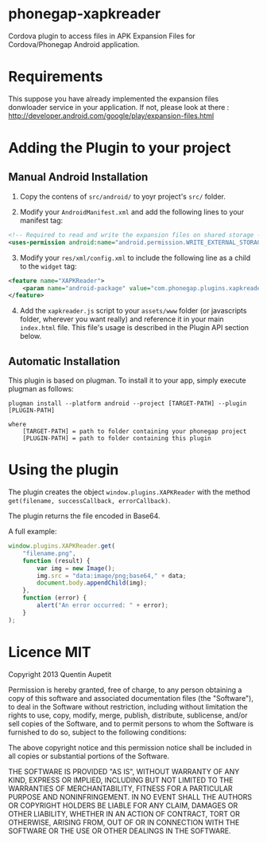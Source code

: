 phonegap-xapkreader
===================

Cordova plugin to access files in APK Expansion Files for Cordova/Phonegap Android application.

# Requirements

This suppose you have already implemented the expansion files donwloader service in your application.
If not, please look at there : http://developer.android.com/google/play/expansion-files.html

# Adding the Plugin to your project

## Manual Android Installation

1. Copy the contens of `src/android/` to yoyr project's `src/` folder.

2. Modify your `AndroidManifest.xml` and add the following lines to your manifest tag:

```xml
<!-- Required to read and write the expansion files on shared storage -->
<uses-permission android:name="android.permission.WRITE_EXTERNAL_STORAGE" />
```

3) Modify your `res/xml/config.xml` to include the following line as a child to the `widget` tag:

```xml
<feature name="XAPKReader">
	<param name="android-package" value="com.phonegap.plugins.xapkreader.XAPKReader" />
</feature>
```

4) Add the `xapkreader.js` script to your `assets/www` folder (or javascripts folder, wherever you want really) and reference it in your main `index.html` file. This file's usage is described in the Plugin API section below.

## Automatic Installation

This plugin is based on plugman. To install it to your app, simply execute plugman as follows:

```
plugman install --platform android --project [TARGET-PATH] --plugin [PLUGIN-PATH]

where
    [TARGET-PATH] = path to folder containing your phonegap project
    [PLUGIN-PATH] = path to folder containing this plugin
```

# Using the plugin

The plugin creates the object `window.plugins.XAPKReader` with the method `get(filename, successCallback, errorCallback)`.

The plugin returns the file encoded in Base64.

A full example:

```javascript
window.plugins.XAPKReader.get(
	"filename.png",
	function (result) {
		var img = new Image();
		img.src = "data:image/png;base64," + data;
		document.body.appendChild(img);
	},
	function (error) {
		alert("An error occurred: " + error);
	}
);
```

# Licence MIT

Copyright 2013 Quentin Aupetit

Permission is hereby granted, free of charge, to any person obtaining a copy of this software and associated documentation files (the "Software"), to deal in the Software without restriction, including without limitation the rights to use, copy, modify, merge, publish, distribute, sublicense, and/or sell copies of the Software, and to permit persons to whom the Software is furnished to do so, subject to the following conditions:

The above copyright notice and this permission notice shall be included in all copies or substantial portions of the Software.

THE SOFTWARE IS PROVIDED "AS IS", WITHOUT WARRANTY OF ANY KIND, EXPRESS OR IMPLIED, INCLUDING BUT NOT LIMITED TO THE WARRANTIES OF MERCHANTABILITY, FITNESS FOR A PARTICULAR PURPOSE AND NONINFRINGEMENT. IN NO EVENT SHALL THE AUTHORS OR COPYRIGHT HOLDERS BE LIABLE FOR ANY CLAIM, DAMAGES OR OTHER LIABILITY, WHETHER IN AN ACTION OF CONTRACT, TORT OR OTHERWISE, ARISING FROM, OUT OF OR IN CONNECTION WITH THE SOFTWARE OR THE USE OR OTHER DEALINGS IN THE SOFTWARE.